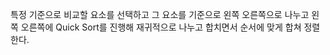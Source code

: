 특정 기준으로 비교할 요소를 선택하고 그 요소를 기준으로 왼쪽 오른쪽으로 나누고 왼쪽 오른쪽에 Quick Sort를 진행해 재귀적으로 나누고
합치면서 순서에 맞게 합쳐 정렬한다.

